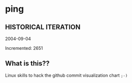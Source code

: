 # ping

## HISTORICAL ITERATION
2004-09-04

Incremented: 2651

## What is this?? 
Linux skills to hack the github commit visualization chart `;-)`
